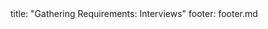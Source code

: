 <frontmatter>
title: "Gathering Requirements: Interviews"
footer: footer.md
</frontmatter>

<include src="navbar.md" boilerplate />

<include src="unit-inPage-asFlat.md" boilerplate />